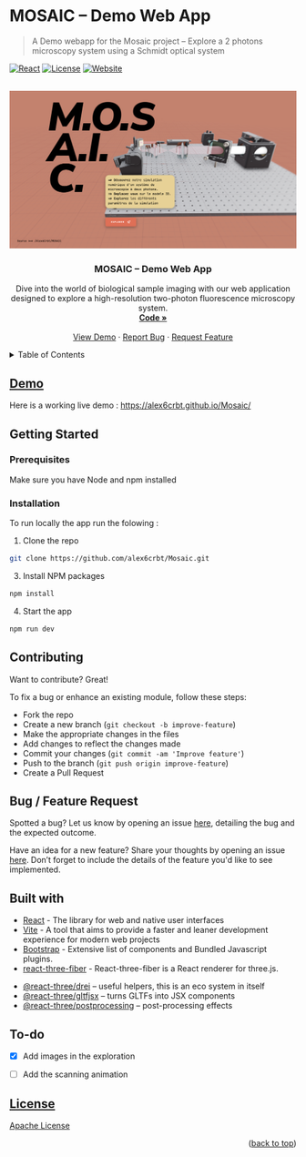 # MOSAIC – Demo Web App
<a name="readme-top"></a>
> A Demo webapp for the Mosaic project – Explore a 2 photons microscopy system using a Schmidt optical system

[![React](https://img.shields.io/badge/React%20-%2320232a.svg?&logo=react&logoColor=%2361DAFB)](https://github.com/pmndrs/react-three-fiber) [![License](https://img.shields.io/github/license/alex6crbt/Mosaic)](https://github.com/alex6crbt/Mosaic/blob/web_app/LICENSE) [![Website](https://img.shields.io/website?url=https%3A%2F%2Falex6crbt.github.io%2FMosaic)](https://alex6crbt.github.io/Mosaic/) 

<br />
<div align="center">
  <a href="https://alex6crbt.github.io/Mosaic/">
    <img src="img/capt1.png">
  </a>

  <h3 align="center">MOSAIC – Demo Web App</h3>

  <p align="center">
    Dive into the world of biological sample imaging with our web application designed to explore a high-resolution two-photon fluorescence microscopy system.
    <br />
    <a href="https://github.com/Alex6Crbt/Mosaic/tree/web_app/src"><strong>Code »</strong></a>
    <br />
    <br />
    <a href="https://alex6crbt.github.io/Mosaic/">View Demo</a>
    ·
    <a href="https://github.com/Alex6Crbt/Mosaic/issues/new?labels=bug&template=bug-report---.md">Report Bug</a>
    ·
    <a href="https://github.com/Alex6Crbt/Mosaic/issues/new?labels=enhancement&template=feature-request---.md">Request Feature</a>
  </p>
</div>


<details>
  <summary>Table of Contents</summary>
  <ol>
    <li><a href="#Demo">Demo</a></li>
    <li>
      <a href="#getting-started">Getting Started</a>
      <ul>
        <li><a href="#prerequisites">Prerequisites</a></li>
        <li><a href="#installation">Installation</a></li>
      </ul>
    </li>
    <li><a href="#contributing">Contributing</a></li>
    <li><a href="#contact">Bug / Feature Request</a></li>
    <li><a href="#built-with">Built With</a></li>
    <li><a href="#acknowledgments">To-do</a></li>
    <li><a href="#license">License</a></li>
  </ol>
</details>

## [Demo](https://alex6crbt.github.io/Mosaic/)
Here is a working live demo :  https://alex6crbt.github.io/Mosaic/



## Getting Started



### Prerequisites

Make sure you have Node and npm installed

### Installation

To run locally the app run the folowing :

1. Clone the repo
```sh
git clone https://github.com/alex6crbt/Mosaic.git
```
3. Install NPM packages
```sh
npm install
```
4. Start the app
```sh
npm run dev
```


## Contributing
Want to contribute? Great!

To fix a bug or enhance an existing module, follow these steps:

- Fork the repo
- Create a new branch (`git checkout -b improve-feature`)
- Make the appropriate changes in the files
- Add changes to reflect the changes made
- Commit your changes (`git commit -am 'Improve feature'`)
- Push to the branch (`git push origin improve-feature`)
- Create a Pull Request 

## Bug / Feature Request

Spotted a bug? Let us know by opening an issue [here](https://github.com/alex6crbt/Mosaic/issues/new), detailing the bug and the expected outcome.

Have an idea for a new feature? Share your thoughts by opening an issue [here](https://github.com/alex6crbt/Mosaic/issues/new). Don’t forget to include the details of the feature you'd like to see implemented.

## Built with

- [React](https://react.dev) - The library for web and native user interfaces
- [Vite](https://vitejs.dev) - A tool that aims to provide a faster and leaner development experience for modern web projects
- [Bootstrap](http://getbootstrap.com/) - Extensive list of components and  Bundled Javascript plugins.
- [react-three-fiber](https://github.com/pmndrs/react-three-fiber) - React-three-fiber is a React renderer for three.js.
* [@react-three/drei](https://github.com/pmndrs/drei) – useful helpers, this is an eco system in itself
* [@react-three/gltfjsx](https://github.com/pmndrs/gltfjsx) – turns GLTFs into JSX components
* [@react-three/postprocessing](https://github.com/pmndrs/react-postprocessing) – post-processing effects

## To-do
- [x] Add images in the exploration
- [ ] Add the scanning animation


## [License](https://github.com/alex6crbt/Mosaic/blob/web_app/LICENSE)

[  Apache License](http://www.apache.org/licenses/)

<p align="right">(<a href="#readme-top">back to top</a>)</p>


